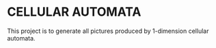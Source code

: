# CELLULAR AUTOMATA
This project is to generate all pictures produced by 1-dimension cellular automata.